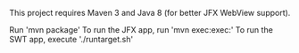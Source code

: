 

This project requires Maven 3 and Java 8 (for better JFX WebView support).

Run 'mvn package'
To run the JFX app, run 'mvn exec:exec:'
To run the SWT app, execute './runtarget.sh'
